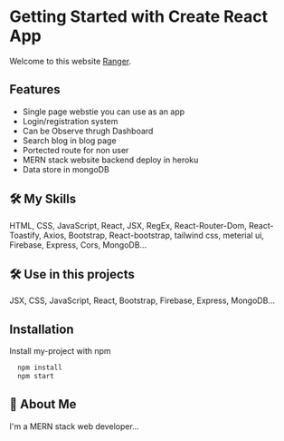 
# Getting Started with Create React App

Welcome to this website [Ranger](https://assignment-10-e7cae.web.app/).


## Features

- Single page webstie you can use as an app
- Login/registration system
- Can be Observe thrugh Dashboard
- Search blog in blog page
- Portected route for non user
- MERN stack website backend deploy in heroku
- Data store in mongoDB


## 🛠 My Skills
HTML, CSS, JavaScript, React, JSX, RegEx, React-Router-Dom, React-Toastify, Axios, Bootstrap, React-bootstrap, tailwind css, meterial ui, Firebase, Express, Cors, MongoDB...

## 🛠 Use in this projects
JSX, CSS, JavaScript, React, Bootstrap, Firebase, Express, MongoDB...



## Installation

Install my-project with npm

```bash
  npm install
  npm start
```
    
## 🚀 About Me
I'm a MERN stack web developer...

